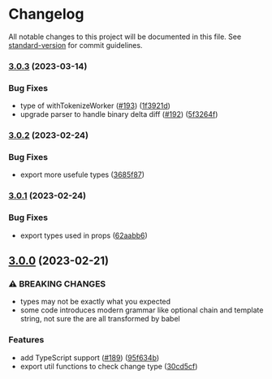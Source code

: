 # Changelog

All notable changes to this project will be documented in this file. See [standard-version](https://github.com/conventional-changelog/standard-version) for commit guidelines.

### [3.0.3](https://github.com/otakustay/react-diff-view/compare/v3.0.2...v3.0.3) (2023-03-14)


### Bug Fixes

* type of withTokenizeWorker ([#193](https://github.com/otakustay/react-diff-view/issues/193)) ([1f3921d](https://github.com/otakustay/react-diff-view/commit/1f3921d63efcd9f23c669a2005a63b5a809fd24d))
* upgrade parser to handle binary delta diff ([#192](https://github.com/otakustay/react-diff-view/issues/192)) ([5f3264f](https://github.com/otakustay/react-diff-view/commit/5f3264fb82c8d128b9dde41728870cd4b17096da))

### [3.0.2](https://github.com/otakustay/react-diff-view/compare/v3.0.1...v3.0.2) (2023-02-24)


### Bug Fixes

* export more usefule types ([3685f87](https://github.com/otakustay/react-diff-view/commit/3685f877762de0f7a78112970f0c580aef92aefb))

### [3.0.1](https://github.com/otakustay/react-diff-view/compare/v3.0.0...v3.0.1) (2023-02-24)


### Bug Fixes

* export types used in props ([62aabb6](https://github.com/otakustay/react-diff-view/commit/62aabb6aff7788f395523eaca38a4752cb07ed71))

## [3.0.0](https://github.com/otakustay/react-diff-view/compare/v2.6.0...v3.0.0) (2023-02-21)


### ⚠ BREAKING CHANGES

* types may not be exactly what you expected
* some code introduces modern grammar like optional chain and template string, not sure the are all transformed by babel

### Features

* add TypeScript support ([#189](https://github.com/otakustay/react-diff-view/issues/189)) ([95f634b](https://github.com/otakustay/react-diff-view/commit/95f634b56926c3da540960d7dbc9be29214bf7e6))
* export util functions to check change type ([30cd5cf](https://github.com/otakustay/react-diff-view/commit/30cd5cfa177897ee2ff328797873ab31347d6120))
